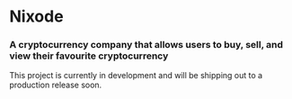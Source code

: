 # Nixode
### A cryptocurrency company that allows users to buy, sell, and view their favourite cryptocurrency
This project is currently in development and will be shipping out to a production release soon.
